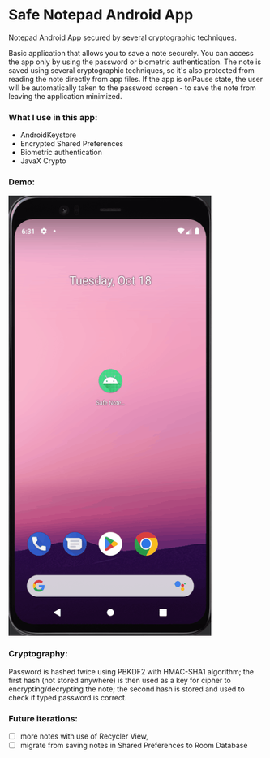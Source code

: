 # Safe Notepad Android App

Notepad Android App secured by several cryptographic techniques.

Basic application that allows you to save a note securely. You can access the app only by using the password or biometric authentication. The note is saved using several cryptographic techniques, so it's also protected from reading the note directly from app files. If the app is onPause state, the user will be automatically taken to the password screen - to save the note from leaving the application minimized.

### What I use in this app:
- AndroidKeystore
- Encrypted Shared Preferences
- Biometric authentication
- JavaX Crypto

### Demo:
![](demo.gif)

### Cryptography:
Password is hashed twice using PBKDF2 with HMAC-SHA1 algorithm; the first hash (not stored anywhere) is then used as a key for cipher to encrypting/decrypting the note; the second hash is stored and used to check if typed password is correct.

### Future iterations:
- [ ] more notes with use of Recycler View, 
- [ ] migrate from saving notes in Shared Preferences to Room Database

